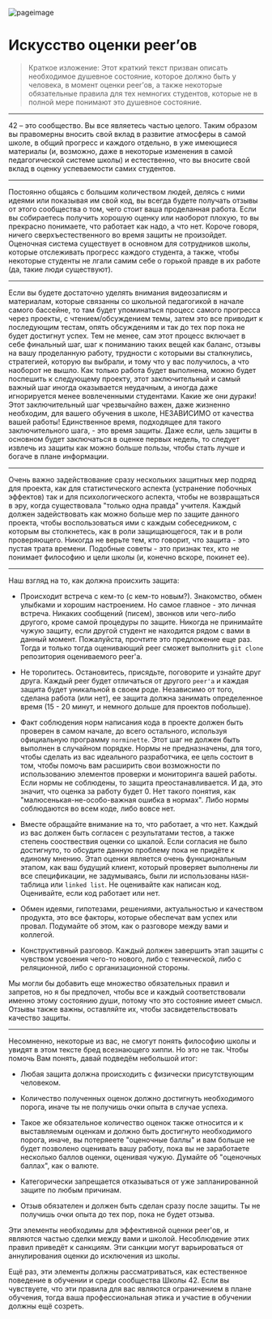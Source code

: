 ![pageimage](src/page1image3852832-small-13.png)

# Искусство оценки peer’ов #

> Краткое изложение: Этот краткий текст призван описать необходимое душевное состояние, которое должно быть у человека, в момент оценки peer’ов, а также некоторые обязательные правила для тех немногих студентов, которые не в полной мере понимают это душевное состояние.

------------

42 – это сообщество. Вы все являетесь частью целого. Таким образом вы правомерны вносить свой вклад в развитие атмосферы в самой школе, в общий прогресс и каждого отдельно, в уже имеющиеся материалы (и, возможно, даже в некоторые изменения в самой педагогической системе школы) и естественно, что вы вносите свой вклад в оценку успеваемости самих студентов.

------------

Постоянно общаясь с большим количеством людей, делясь с ними идеями или показывая им свой код, вы всегда будете получать отзывы от этого сообщества о том, чего стоит ваша проделанная работа. Если вы собираетесь получить хорошую оценку или наоборот плохую, то вы прекрасно понимаете, что работает как надо, а что нет. Короче говоря, ничего сверхъестественного во время защиты не произойдет. Оценочная система существует в основном для сотрудников школы, которые отслеживать прогресс каждого студента, а также, чтобы некоторые студенты не лгали самим себе о горькой правде в их работе (да, такие люди существуют).

------------

Если вы будете достаточно уделять внимания видеозаписям и материалам, которые связанны со школьной педагогикой в начале самого бассейне, то там будет упоминаться процесс самого прогресса через проекты, с чтением/обсуждением темы, затем это все приводит к последующим тестам, опять обсуждениям и так до тех пор пока не будет достигнут успех. Тем не менее, сам этот процесс включает в себе финальный шаг, шаг к пониманию таких вещей как баланс, отзывы на вашу проделанную работу, трудности с которыми вы сталкнулись, стратегией, которую вы выбрали, и тому что у вас получилось, а что наоборот не вышло. Как только работа будет выполнена, можно будет поспешить к следующему проекту, этот заключительный и самый важный шаг иногда оказывается неудачным, а иногда даже игнорируется менее вовлеченными студентами. Какие же они дураки! Этот заключительный шаг чрезвычайно важен, даже жизненно необходим, для вашего обучения в школе, НЕЗАВИСИМО от качества вашей работы! Единственное время, подходящее для такого заключительного шага, - это время защиты. Даже если, цель защиты в основном будет заключаться в оценке первых недель, то следует извлечь из защиты как можно больше пользы, чтобы стать лучше и богаче в плане информации.

------------

Очень важно задействование сразу нескольких защитных мер подряд для проекта, как для статистического аспекта (устранение побочных эффектов) так и для психологического аспекта, чтобы не возвращаться в эру, когда существовала "только одна правда" учителя. Каждый должен задействовать как можно больше мер по защите данного проекта, чтобы воспользоваться ими с каждым собеседником, с которым вы столкнетесь, как в роли защищающегося, так и в роли проверяющего. Никогда не верьте тем, кто говорит, что защита - это пустая трата времени. Подобные советы - это признак тех, кто не понимает философию и цели школы (и, конечно вскоре, покинет ее).

------------

Наш взгляд на то, как должна происхить защита:
    
* Происходит встреча с кем-то (с кем-то новым?). Знакомство, обмен улыбками и хорошим настроением. Но самое главное - это личная встреча. Никаких сообщений (писем), звонков или чего-либо другого, кроме самой процедуры по защите. Никогда не принимайте чужую защиту, если другой студент не находится рядом с вами в данный момент. Пожалуйста, прочтите это предложение еще раз. Тогда и только тогда оценивающий peer сможет выполнить `git clone` репозитория оцениваемого peer'a.

* Не торопитесь. Остановитесь, присядьте, поговорите и узнайте друг друга. Каждый peer будет отличаться от другого `peer'a` и каждая защита будет уникальной в своем роде. Независимо от того, сделана работа (или нет), ее защита должна занимать определенное время (15 - 20 минут, и немного дольше для проектов побольше).

* Факт соблюдения норм написания кода в проекте должен быть проверен в самом начале, до всего остального, используя официальную программу `norminette`. Этот шаг не должен быть выполнен в случайном порядке. Нормы не предназначены, для того, чтобы сделать из вас идеального разработчика, ее цель состоит в том, чтобы помочь вам расширить свои возможности по использованию элементов проверки и мониторинга вашей работы. Если нормы не соблюдены, то защита преостанавливается. И да, это значит, что оценка за работу будет 0. Нет такого понятия, как "малюсенькая-не-особо-важная ошибка в нормах". Либо нормы соблюдаются во всем коде, либо вовсе нет.

* Вместе обращайте внимание на то, что работает, а что нет. Каждый из вас должен быть согласен с результатами тестов, а также степень сооствествия оценки со шкалой. Если согласия не было достигнуто, то обсудите данную проблему пока не придёте к единому мнению. Этап оценки является очень функциональным этапом, как ваш будущий клиент, который проверяет выполнены ли все спецификации, не задумываясь, были ли использованы `HASH`-таблица или `linked list`. Не оценивайте как написан код. Оценивайте, если код работает или нет.

* Обмен идеями, гипотезами, решениями, актуальностью и качеством продукта, это все факторы, которые обеспечат вам успех или провал. Подумайте об этом, как о разговоре между вами и коллегой.

* Конструктивный разговор. Каждый должен завершить этап защиты с чувством усвоения чего-то нового, либо с технической, либо с реляционной, либо с организационной стороны.

Мы могли бы добавить еще множество обязательных правил и запретов, но я бы предпочел, чтобы все и каждый соответствовали именно этому состоянию души, потому что это состояние имеет смысл. Отзывы также важны, оставляйте их, чтобы засвидетельствовать качество защиты.

------------

Несомненно, некоторые из вас, не смогут понять философию школы и увидят в этом тексте бред всезнающего хиппи. Но это не так. Чтобы помочь Вам понять, давай подведём небольшой итог:

* Любая защита должна происходить с физически присутствующим человеком.

* Количество полученных оценок должно достигнуть необходимого порога, иначе ты не получишь очки опыта в случае успеха.

* Такое же обязательное количество оценок также относится и к выставляемым оценкам и должно быть достигнуто необходимого порога, иначе, вы потеряеете "оценочные баллы" и вам больше не будет позволено оценивать вашу работу, пока вы не заработаете несколько баллов оценки, оценивая чужую. Думайте об "оценочных баллах", как о валюте.

* Категорически запрещается отказываться от уже запланированной защите по любым причинам.

* Отзыв обязателен и должен быть сделан сразу после защиты. Ты не получишь очки опыта до тех пор, пока не будет отзыва.

Эти элементы необходимы для эффективной оценки peer'ов, и являются частью сделки между вами и школой.  Несоблюдение этих правил приведёт к санкциям. Эти санкции могут варьироваться от аннулирования оценки до исключения из школы.

Ещё раз, эти элементы должны рассматриваться, как естественное поведение в обучении и среди сообщества Школы 42. Если вы чувствуете, что эти правила для вас являются ограничением в плане обучения, тогда ваша профессиональная этика и участие в обучении должны ещё созреть.
